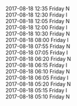 2017-08-18 12:35 Friday  N  
2017-08-18 12:30 Friday  I  
2017-08-18 12:05 Friday  N  
2017-08-18 12:00 Friday  I  
2017-08-18 10:30 Friday  N  
2017-08-18 08:00 Friday  I  
2017-08-18 07:55 Friday  N  
2017-08-18 07:05 Friday  I  
2017-08-18 06:20 Friday  N  
2017-08-18 06:15 Friday  I  
2017-08-18 06:10 Friday  N  
2017-08-18 06:05 Friday  I  
2017-08-18 05:20 Friday  N  
2017-08-18 05:15 Friday  I  
2017-08-18 05:10 Friday  N  
